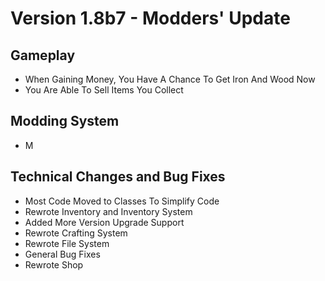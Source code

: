 # Version 1.8b7 - Modders' Update

## Gameplay

- When Gaining Money, You Have A Chance To Get Iron And Wood Now
- You Are Able To Sell Items You Collect

## Modding System

- M

## Technical Changes and Bug Fixes

- Most Code Moved to Classes To Simplify Code
- Rewrote Inventory and Inventory System
- Added More Version Upgrade Support
- Rewrote Crafting System
- Rewrote File System
- General Bug Fixes
- Rewrote Shop


